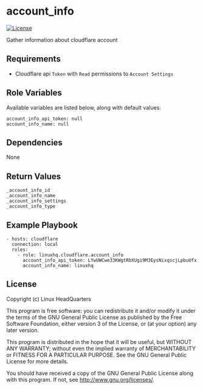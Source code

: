 # account\_info

[![License](https://img.shields.io/badge/license-GPLv3-brightgreen.svg?style=flat)](COPYING)

Gather information about cloudflare account

## Requirements

* Cloudflare api `Token` with `Read` permissions to `Account Settings`

## Role Variables

Available variables are listed below, along with default values:

    account_info_api_token: null
    account_info_name: null

## Dependencies

None

## Return Values

    _account_info_id
    _account_info_name
    _account_info_settings
    _account_info_type

## Example Playbook

    - hosts: cloudflare
      connection: local
      roles:
        - role: linuxhq.cloudflare.account_info
          account_info_api_token: LYwUWCwe33KWgtRbXUgi9M3EysNixqscjLpbuUfx
          account_info_name: linuxhq

## License

Copyright (c) Linux HeadQuarters

This program is free software: you can redistribute it and/or modify
it under the terms of the GNU General Public License as published by
the Free Software Foundation, either version 3 of the License, or
(at your option) any later version.

This program is distributed in the hope that it will be useful,
but WITHOUT ANY WARRANTY; without even the implied warranty of
MERCHANTABILITY or FITNESS FOR A PARTICULAR PURPOSE. See the
GNU General Public License for more details.

You should have received a copy of the GNU General Public License
along with this program. If not, see <http://www.gnu.org/licenses/>.
